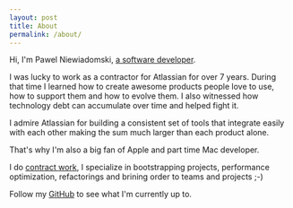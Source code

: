 ```yaml
---
layout: post
title: About
permalink: /about/
---
```

Hi,
I'm Pawel Niewiadomski, [a software developer](http://linkedin.com/in/pawelniewiadomski/).

I was lucky to work as a contractor for Atlassian for over 7 years. During that time I learned how to create awesome products people love to use, how to support them and how to evolve them. I also witnessed how technology debt can accumulate over time and helped fight it.

I admire Atlassian for building a consistent set of tools that integrate easily with each other making the sum much larger than each product alone.

That's why I'm also a big fan of Apple and part time Mac developer.

I do [contract work](mailto:contract@pawelniewiadomski.com), I specialize in bootstrapping projects, performance optimization, refactorings and brining order to teams and projects ;-)

Follow my [GitHub](https://github.com/pawelniewie) to see what I'm currently up to.
